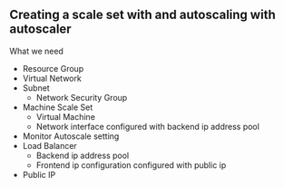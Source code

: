 ## Creating a scale set with and autoscaling with autoscaler

What we need
- Resource Group
- Virtual Network
- Subnet
    - Network Security Group
- Machine Scale Set
    - Virtual Machine
    - Network interface configured with backend ip address pool
- Monitor Autoscale setting
- Load Balancer
    - Backend ip address pool
    - Frontend ip configuration configured with public ip
- Public IP